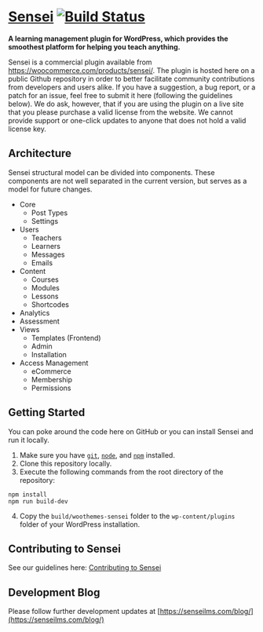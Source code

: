 # [Sensei](https://woocommerce.com/products/sensei/) [![Build Status](https://travis-ci.org/Automattic/sensei.svg?branch=master)](http://travis-ci.org/Automattic/sensei)

**A learning management plugin for WordPress, which provides the smoothest platform for helping you teach anything.**

Sensei is a commercial plugin available from https://woocommerce.com/products/sensei/. The plugin is hosted here on a public Github repository in order to better facilitate community contributions from developers and users alike. If you have a suggestion, a bug report, or a patch for an issue, feel free to submit it here (following the guidelines below). We do ask, however, that if you are using the plugin on a live site that you please purchase a valid license from the website. We cannot provide support or one-click updates to anyone that does not hold a valid license key.

## Architecture

Sensei structural model can be divided into components. These components are not well separated in the current
version, but serves as a model for future changes.

* Core
  * Post Types
  * Settings
* Users
  * Teachers
  * Learners
  * Messages
  * Emails
* Content
  * Courses
  * Modules
  * Lessons
  * Shortcodes
* Analytics
* Assessment
* Views
  * Templates (Frontend)
  * Admin
  * Installation
* Access Management
  * eCommerce
  * Membership
  * Permissions

## Getting Started

You can poke around the code here on GitHub or you can install Sensei and run it locally.

1.	Make sure you have [`git`](https://git-scm.com/), [`node`](https://nodejs.org/), and [`npm`](https://www.npmjs.com/get-npm) installed.
2.	Clone this repository locally.
3.	Execute the following commands from the root directory of the repository:
```
npm install
npm run build-dev
```
4.	Copy the `build/woothemes-sensei` folder to the `wp-content/plugins` folder of your WordPress installation.

## Contributing to Sensei
See our guidelines here: [Contributing to Sensei](https://github.com/woothemes/sensei/blob/master/CONTRIBUTING.md)

## Development Blog
Please follow further development updates at [https://senseilms.com/blog/](https://senseilms.com/blog/)
